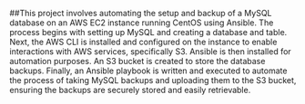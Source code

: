 ##This project involves automating the setup and backup of a MySQL database on an AWS EC2 instance running CentOS using Ansible. 
The process begins with setting up MySQL and creating a database and table. Next, the AWS CLI is installed and configured on the instance to enable interactions with AWS services, specifically S3. 
Ansible is then installed for automation purposes. An S3 bucket is created to store the database backups. 
Finally, an Ansible playbook is written and executed to automate the process of taking MySQL backups and uploading them to the S3 bucket, ensuring the backups are securely stored and easily retrievable.
